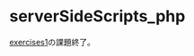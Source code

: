 # serverSideScripts_php

[exercises1](https://github.com/cloneko/serverSideScripts/blob/master/exercises/exercises1.md)の課題終了。


